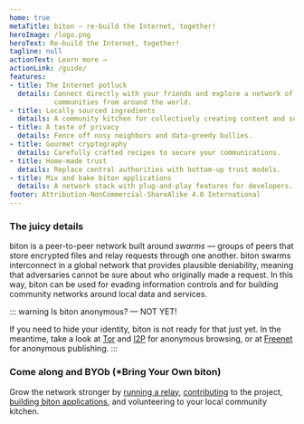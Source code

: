 ```yaml
---
home: true
metaTitle: biton — re-build the Internet, together!
heroImage: /logo.png
heroText: Re-build the Internet, together!
tagline: null
actionText: Learn more →
actionLink: /guide/
features:
- title: The Internet potluck
  details: Connect directly with your friends and explore a network of
           communities from around the world.
- title: Locally sourced ingredients
  details: A community kitchen for collectively creating content and services.
- title: A taste of privacy
  details: Fence off nosy neighbors and data‑greedy bullies.
- title: Gourmet cryptography
  details: Carefully crafted recipes to secure your communications.
- title: Home-made trust
  details: Replace central authorities with bottom-up trust models.
- title: Mix and bake biton applications
  details: A network stack with plug-and-play features for developers.
footer: Attribution-NonCommercial-ShareAlike 4.0 International
---
```


### The juicy details

biton is a peer-to-peer network built around *swarms* — groups of peers that
store encrypted files and relay requests through one another. biton swarms
interconnect in a global network that provides plausible deniability, meaning
that adversaries cannot be sure about who originally made a request. In this
way, biton can be used for evading information controls and for building
community networks around local data and services.


::: warning Is biton anonymous? — NOT YET!

If you need to hide your identity, biton is not ready for that just yet.
In the meantime, take a look at [Tor](https://www.torproject.org/) and
[I2P](https://geti2p.net) for anonymous browsing, or at
[Freenet](https://freenetproject.org) for anonymous publishing.
:::


### Come along and BYOb (\*Bring Your Own biton)

Grow the network stronger by
[running a relay](https://github.com/bitonproject/biton),
[contributing](CONTRIBUTORS.md) to the project,
[building biton applications](https://github.com/bitonproject/js-libp2p-biton),
and volunteering to your local community kitchen.
